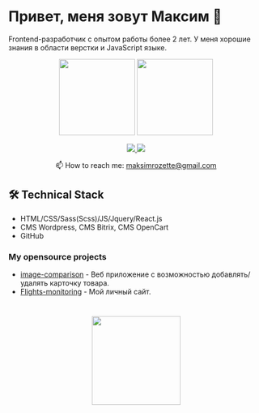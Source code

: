 # Привет, меня зовут Максим 👋
Frontend-разработчик с опытом работы более 2 лет. У меня хорошие знания в области верстки и JavaScript языке.

<p align='center'>
   <a href="https://github-readme-stats.vercel.app/api?username=romankh3&show_icons=true&count_private=true"><img
           height=150
           src="https://github-readme-stats.vercel.app/api?username=romankh3&show_icons=true&count_private=true"/></a>
   <a href="https://github.com/romankh3/github-readme-stats"><img height=150
                                                                  src="https://github-readme-stats.vercel.app/api/top-langs/?username=romankh3&layout=compact"/></a>
</p>

<p align='center'>
   <a href="https://www.instagram.com/renhevich/">
       <img src="https://img.shields.io/badge/linkedin-%230077B5.svg?&style=for-the-badge&logo=instagram&logoColor=white"/>
   </a>
   <a href="https://t.me/marevichh">
       <img src="https://img.shields.io/badge/Telegram-2CA5E0?style=for-the-badge&logo=telegram&logoColor=white"/>
   </a>
<p align='center'>
   📫 How to reach me: <a href='mailto:maksimrozette@gmail.com'>maksimrozette@gmail.com</a>
</p>


## 🛠 Technical Stack
*   HTML/CSS/Sass(Scss)/JS/Jquery/React.js
*   CMS Wordpress, CMS Bitrix, CMS OpenCart
*   GitHub

### My opensource projects

*   [image-comparison](https://maksimtenor.github.io/test_add-product/) - Веб приложение с возможностью добавлять/удалять карточку товара.
*   [Flights-monitoring](https://maksimtenor.github.io/marevich/) - Мой личный сайт.

<div align="center" style="margin: 40px 0">
   <a href="https://github.com/romankh3/github-profile-views-counter">
       <img width="175px" src="https://komarev.com/ghpvc/?username=romankh3&color=DE002D">
   </a>
</div>
